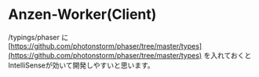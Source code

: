 # Anzen-Worker(Client)

/typings/phaser に [https://github.com/photonstorm/phaser/tree/master/types](https://github.com/photonstorm/phaser/tree/master/types) を入れておくとIntelliSenseが効いて開発しやすいと思います。

